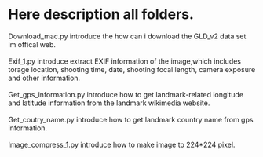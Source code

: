 # Here description all folders.
Download_mac.py introduce the how can i download the GLD_v2 data set im offical web. <br/>
<br/>
Exif_1.py introduce extract EXIF information of the image,which includes torage location,
shooting time, date, shooting focal length, camera exposure and other information. <br/>
<br/>
Get_gps_information.py introduce how to get landmark-related longitude and latitude information from the landmark wikimedia website. <br/>
<br/>
Get_coutry_name.py introduce how to get landmark country name from gps information. <br/>
<br/>
Image_compress_1.py introduce how to make image to 224*224 pixel.

